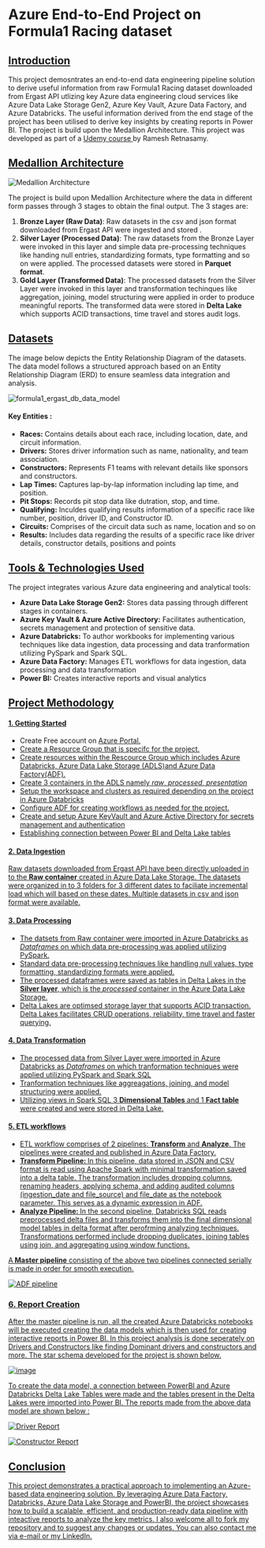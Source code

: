# Azure End-to-End Project on Formula1 Racing dataset 

## <u>Introduction</u>
This project demosntrates an end-to-end data engineering pipeline solution to derive useful information from raw Formula1 Racing dataset downloaded from Ergast API utlizing key Azure data engineering cloud services like Azure Data Lake Storage Gen2, Azure Key Vault, Azure Data Factory, and Azure Databricks. The useful information derived from the end stage of the project has been utilised to derive key insights by creating reports in Power BI. The project is build upon the Medallion Architecture. This project was developed as part of a <a href ="https://www.udemy.com/course/azure-databricks-spark-core-for-data-engineers/?couponCode=25BBPMXACCAGE2"> Udemy course </a> by Ramesh Retnasamy.

## <u>Medallion Architecture</u>

![Medallion Architecture](https://github.com/user-attachments/assets/fb66abbf-6988-4788-9ca0-67ecfb9a6597)


The project is build upon Medallion Architecture where the data in different form passes through 3 stages to obtain the final output. The 3 stages are:
<ol type="1">
  <li>
  <b>Bronze Layer (Raw Data)</b>: Raw datasets in the csv and json format downloaded from Ergast API were ingested and stored .
  </li>
  <li>
  <b>Silver Layer (Processed Data)</b>: The raw datasets from the Bronze Layer were invoked in this layer and simple data pre-processing techniques like handing null entries, standardizing formats, type formatting and so on were applied. The processed datasets were stored in <b>Parquet format</b>.
  </li>
  <li>
  <b>Gold Layer (Transformed Data)</b>: The processed datasets from the Silver Layer were invoked in this layer and transformation techinques like aggregation, joining, model structuring were applied in order to produce meaningful reports. The transformed data were stored in <b>Delta Lake</b> which supports ACID transactions, time travel and stores audit logs.
  </li>
</ol>

## <u>Datasets</u>

The image below depicts the Entity Relationship Diagram of the datasets. The data model follows a structured approach based on an Entity Relationship Diagram (ERD) to ensure seamless data integration and analysis.

![formula1_ergast_db_data_model](https://github.com/user-attachments/assets/f2e8a511-0ed1-43e3-a5aa-c891e0c0ac80)

#### Key Entities :
<ul>
  <li>
    <b>Races:</b> Contains details about each race, including location, date, and circuit information.
  </li>
  <li>
    <b>Drivers:</b> Stores driver information such as name, nationality, and team association.
  </li>
  <li>
    <b>Constructors:</b> Represents F1 teams with relevant details like sponsors and constructors.
  </li>
   <li>
    <b>Lap Times:</b> Captures lap-by-lap information including lap time, and position.
  </li>
  <li>
    <b>Pit Stops:</b> Records pit stop data like dutration, stop, and time.
  </li>
  <li>
    <b>Qualifying:</b> Inculdes qualifying results information of a specific race like number, position, driver ID, and Constructor ID. 
  </li>
  <li>
    <b>Circuits:</b> Comprises of the circuit data such as name, location and so on
  </li>
  <li>
    <b>Results:</b> Includes data regarding the results of a specific race like driver details, constructor details, positions and points
  </li>
</ul>

## <u>Tools & Technologies Used</u>

The project integrates various Azure data engineering and analytical tools:

<ul>
  <li>
    <b>Azure Data Lake Storage Gen2:</b> Stores data passing through different stages in containers. 
  </li>
  <li>
    <b>Azure Key Vault & Azure Active Directory:</b> Facilitates authentication, secrets management and protection of sensitive data.
  </li>
  <li>
    <b>Azure Databricks:</b> To author workbooks for implementing various techniques like data ingestion, data processing and data tranformation utilizing PySpark and Spark SQL.
  </li>
  <li>
    <b>Azure Data Factory:</b> Manages ETL workflows for data ingestion, data processing and data transformation
  </li>
  <li>
    <b>Power BI:</b> Creates interactive reports and visual analytics
  </li>
</ul>

## <u>Project Methodology</u>

#### <u>1. Getting Started </u>

<ul>
  <li>
    Create Free account on <a href="https://portal.azure.com">Azure Portal.
  </li>
  <li>
    Create a Resource Group that is specifc for the project.
  </li>
  <li>
    Create resources within the Rescource Group which includes Azure Databricks, Azure Data Lake Storage (ADLS)and Azure Data Factory(ADF).
  </li>
  <li>
    Create 3 containers in the ADLS namely <i>raw</i>, <i>processed</i>, <i>presentation</i>
  </li>
  <li>
    Setup the workspace and clusters as required depending on the project in Azure Databricks
  </li>
  <li>
    Configure ADF for creating workflows as needed for the project.
  </li>
  <li>
    Create and setup Azure KeyVault and Azure Active Directory for secrets management and authentication
  </li>
  <li>
    Establishing connection between Power BI and Delta Lake tables
  </li>
</ul>

#### <u>2. Data Ingestion</u>

Raw datasets downloaded from Ergast API have been directly uploaded in to the <b>Raw container</b> created in Azure Data Lake Storage. The datasets were organized in to 3 folders for 3 different dates to faciliate incremental load which will based on these dates. Multiple datasets in csv and json format were available. 

#### <u>3. Data Processing</u>

<ul>
  <li>
    The datsets from Raw container were imported in Azure Databricks as <i>Dataframes</i> on which data pre-processing was applied utilizing PySpark. 
  </li>
  <li>
    Standard data pre-processing techniques like handling null values, type formatting, standardizing formats were applied.
  </li>
  <li>
    The processed dataframes were saved as tables in Delta Lakes in the <b>Silver layer</b>, which is the <i>processed</i> container in the Azure Data Lake Storage. 
  </li>
  <li>
    Delta Lakes are optimsed storage layer that supports ACID transaction. Delta Lakes facilitates CRUD operations, reliability, time travel and faster querying.
  </li>
</ul>

#### <u>4. Data Transformation
 <ul>
   <li>
     The processed data from Silver Layer were imported in Azure Databricks as <i>Dataframes</i> on which tranformation techniques were applied utilizing PySpark and Spark SQL
   </li>
    <li>
      Tranformation techniques like aggreagations, joining, and model structuring were applied.
    </li>
   <li>
     Utilizing views in Spark SQL 3 <b>Dimensional Tables</b> and 1 <b>Fact table</b> were created and were stored in Delta Lake.
   </li>
 </ul>

#### <u>5. ETL workflows</u>

<ul>
  <li>
    ETL workflow comprises of 2 pipelines: <b>Transform</b> and <b>Analyze</b>. The pipelines were created and published in Azure Data Factory.
  </li>
  <li>
    <b>Transform Pipeline: </b>In this pipeline, data stored in JSON and CSV format is read using Apache Spark with minimal transformation saved into a delta table. The transformation includes dropping columns, renaming headers, applying schema, and adding audited columns (ingestion_date and file_source) and file_date as the notebook parameter. This serves as a dynamic expression in ADF.
  </li>
  <li>
    <b>Analyze Pipeline: </b>In the second pipeline, Databricks SQL reads preprocessed delta files and transforms them into the final dimensional model tables in delta format after perofrming analyzing techniques. Transformations performed include dropping duplicates, joining tables using join, and aggregating using window functions.
  </li>
</ul>

A<b> Master pipeline</b> consisting of the above two pipelines connected serially is made in order for smooth execution. 

![ADF pipeline](https://github.com/user-attachments/assets/ee7ce6b3-2b1d-4449-b341-e8bb057679ee)

### <u>6. Report Creation</u>

After the master pipeline is run, all the created Azure Databricks notebooks will be executed creating the data models which is then used for creating interactive reports in Power BI. In this project analysis is done seperately on Drivers and Constructors like finding Dominant drivers and constructors and more. The star schema developed for the project is shown below. 

![image](https://github.com/user-attachments/assets/4faa1ecc-0897-49ac-962e-5774fefae99a)

To create the data model, a connection between PowerBI and Azure Databricks Delta Lake Tables were made and the tables present in the Delta Lakes were imported into Power BI. The reports made from the above data model are shown below : 

![Driver Report](https://github.com/user-attachments/assets/94a6801f-dfa3-4b6b-8e26-68504b068b10)


![Constructor Report](https://github.com/user-attachments/assets/78b8769b-5c2f-44b8-b360-c256045d4470)

## <u>Conclusion</u>

This project demonstrates a practical approach to implementing an Azure-based data engineering solution. By leveraging Azure Data Factory, Databricks, Azure Data Lake Storage and PowerBI, the project showcases how to build a scalable, efficient, and production-ready data pipeline with inteactive reports to analyze the key metrics. I also welcome all to fork my repository and to suggest any changes or updates. You can also contact me via <a href="msgokul2011@gmail.com">e-mail</a> or my <a href="https://www.linkedin.com/in/gokul-manoharan/">LinkedIn</a>. 




